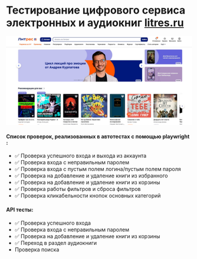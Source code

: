 <h1> Тестирование цифрового сервиса электронных и аудиокниг  <a target="_blank" href="https://www.litres.ru/">litres.ru</a></h1>

![This is an image](images/main_page.jpg)

#### Список проверок, реализованных в автотестах c помощью playwright :
* ✅ Проверка успешного входа и выхода из аккаунта
* ✅ Проверка входа с неправильным паролем
* ✅ Проверка входа с пустым полем логина/пустым полем пароля
* ✅ Проверка на добавление и удаление книги из избранного
* ✅ Проверка на добавление и удаление книги из корзины
* ✅ Проверка работы фильтров и сброса фильтров
* ✅ Проверка кликабельности кнопок основных категорий
#### API тесты:
* ✅ Проверка успешного входа
* ✅ Проверка входа с неправильным паролем
* ✅ Проверка на добавление и удаление книги из корзины
* ✅ Переход в раздел аудиокниги
* Проверка поиска




